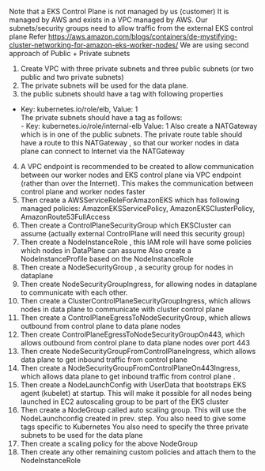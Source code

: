 Note that a EKS Control Plane is not managed by us (customer)
It is managed by AWS and exists in a VPC managed by AWS.
Our subnets/security groups need to allow traffic from the external EKS control plane
Refer https://aws.amazon.com/blogs/containers/de-mystifying-cluster-networking-for-amazon-eks-worker-nodes/
We are using second approach of Public + Private subnets

1. Create VPC with three private subnets and three public subnets (or two public and two private subnets)
2. The private subnets will be used for the data plane.
3. the public subnets should have a tag with following properties 
-  Key: kubernetes.io/role/elb, 
  Value: 1  
  The private subnets should have a tag as follows:         
         - Key: kubernetes.io/role/internal-elb
          Value: 1
Also create a NATGateway which is in one of the public subnets.     The private route table should have a route to this NATGateway , so that our worker nodes in data plane can connect to Internet via the NATGateway 

4. A VPC endpoint is recommended to be created to allow communication between our worker nodes and EKS control plane via VPC endpoint (rather than over the Internet). This makes the communication between control plane and worker nodes faster 
5. Then create a AWSServiceRoleForAmazonEKS which has following managed policies:
AmazonEKSServicePolicy, AmazonEKSClusterPolicy, AmazonRoute53FullAccess
6. Then create a ControlPlaneSecurityGroup which EKSCluster can assume (actually external ControlPlane will need this security group)
7. Then create a NodeInstanceRole , this IAM role will have some policies which nodes in DataPlane can assume
Also create a NodeInstanceProfile based on the NodeInstanceRole
8. Then create a NodeSecurityGroup , a security group for nodes in dataplane
9. Then create NodeSecurityGroupIngress, for allowing nodes in dataplane to communicate with each other.
10. Then create a ClusterControlPlaneSecurityGroupIngress, which allows nodes in data plane to communicate with cluster control plane
11. Then create a ControlPlaneEgressToNodeSecurityGroup, which allows outbound from control plane to data plane nodes
12. Then create ControlPlaneEgressToNodeSecurityGroupOn443, which allows outbound from control plane to data plane nodes over port 443
13. Then create NodeSecurityGroupFromControlPlaneIngress, which allows data plane to get inbound traffic from control plane 
14. Then create a NodeSecurityGroupFromControlPlaneOn443Ingress, which allows data plane to get inbound traffic from control plane .
15. Then create a NodeLaunchConfig with UserData that bootstraps EKS agent (kubelet) at startup. This will make it possible for all nodes being launched in EC2 autoscaling group to be part of the EKS cluster
16. Then create a NodeGroup called auto scaling group. This will use the NodeLaunchconfig created in prev. step.
You also need to give some tags specific to Kubernetes
You also need to specify the three private subnets to be used for the data plane
17. Then create a scaling policy for the above NodeGroup
18. Then create any other remaining custom policies and attach them to the NodeInstanceRole
